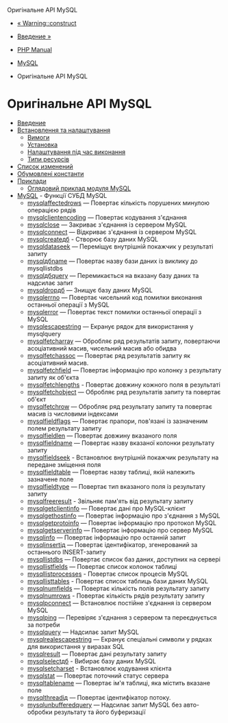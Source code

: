 Оригінальне API MySQL

-   [« Warning::construct](mysql-xdevapi-warning.construct.html)
    
-   [Введение »](intro.mysql.md)
    
-   [PHP Manual](index.md)
    
-   [MySQL](set.mysqlinfo.md)
    
-   Оригінальне API MySQL
    

# Оригінальне API MySQL

-   [Введение](intro.mysql.md)
-   [Встановлення та налаштування](mysql.setup.md)
    -   [Вимоги](mysql.requirements.md)
    -   [Установка](mysql.installation.md)
    -   [Налаштування під час виконання](mysql.configuration.md)
    -   [Типи ресурсів](mysql.resources.md)
-   [Список изменений](changelog.mysql.md)
-   [Обумовлені константи](mysql.constants.md)
-   [Приклади](mysql.examples.md)
    -   [Оглядовий приклад модуля MySQL](mysql.examples-basic.html)
-   [MySQL](ref.mysql.md) - Функції СУБД MySQL
    -   [mysqlaffectedrows](function.mysql-affected-rows.html) — Повертає кількість порушених минулою операцією рядів
    -   [mysqlclientencoding](function.mysql-client-encoding.html) — Повертає кодування з'єднання
    -   [mysqlclose](function.mysql-close.html) — Закриває з'єднання із сервером MySQL
    -   [mysqlconnect](function.mysql-connect.html) — Відкриває з'єднання із сервером MySQL
    -   [mysqlcreateдб](function.mysql-create-db.html) - Створює базу даних MySQL
    -   [mysqldataseek](function.mysql-data-seek.html) — Переміщує внутрішній покажчик у результаті запиту
    -   [mysqlдбname](function.mysql-db-name.html) — Повертає назву бази даних із виклику до mysqllistdbs
    -   [mysqlдбquery](function.mysql-db-query.html) — Перемикається на вказану базу даних та надсилає запит
    -   [mysqldropдб](function.mysql-drop-db.html) — Знищує базу даних MySQL
    -   [mysqlerrno](function.mysql-errno.html) — Повертає чисельний код помилки виконання останньої операції з MySQL
    -   [mysqlerror](function.mysql-error.html) — Повертає текст помилки останньої операції з MySQL
    -   [mysqlescapestring](function.mysql-escape-string.html) — Екранує рядок для використання у mysqlquery
    -   [mysqlfetcharray](function.mysql-fetch-array.html) — Обробляє ряд результатів запиту, повертаючи асоціативний масив, чисельний масив або обидва
    -   [mysqlfetchassoc](function.mysql-fetch-assoc.html) — Повертає ряд результатів запиту як асоціативний масив.
    -   [mysqlfetchfield](function.mysql-fetch-field.html) — Повертає інформацію про колонку з результату запиту як об'єкта
    -   [mysqlfetchlengths](function.mysql-fetch-lengths.html) - Повертає довжину кожного поля в результаті
    -   [mysqlfetchobject](function.mysql-fetch-object.html) — Обробляє ряд результатів запиту та повертає об'єкт
    -   [mysqlfetchrow](function.mysql-fetch-row.html) — Обробляє ряд результату запиту та повертає масив із числовими індексами
    -   [mysqlfieldflags](function.mysql-field-flags.html) — Повертає прапори, пов'язані із зазначеним полем результату запиту
    -   [mysqlfieldlen](function.mysql-field-len.html) — Повертає довжину вказаного поля
    -   [mysqlfieldname](function.mysql-field-name.html) — Повертає назву вказаної колонки результату запиту
    -   [mysqlfieldseek](function.mysql-field-seek.html) - Встановлює внутрішній покажчик результату на передане зміщення поля
    -   [mysqlfieldtable](function.mysql-field-table.html) — Повертає назву таблиці, якій належить зазначене поле
    -   [mysqlfieldtype](function.mysql-field-type.html) — Повертає тип вказаного поля із результату запиту
    -   [mysqlfreeresult](function.mysql-free-result.html) - Звільняє пам'ять від результату запиту
    -   [mysqlgetclientinfo](function.mysql-get-client-info.html) — Повертає дані про MySQL-клієнт
    -   [mysqlgethostinfo](function.mysql-get-host-info.html) — Повертає інформацію про з'єднання з MySQL
    -   [mysqlgetprotoinfo](function.mysql-get-proto-info.html) — Повертає інформацію про протокол MySQL
    -   [mysqlgetserverinfo](function.mysql-get-server-info.html) — Повертає інформацію про сервер MySQL
    -   [mysqlinfo](function.mysql-info.html) — Повертає інформацію про останній запит
    -   [mysqlinsertід](function.mysql-insert-id.html) — Повертає ідентифікатор, згенерований за останнього INSERT-запиту
    -   [mysqllistdbs](function.mysql-list-dbs.html) — Повертає список баз даних, доступних на сервері
    -   [mysqllistfields](function.mysql-list-fields.html) — Повертає список колонок таблиці
    -   [mysqllistprocesses](function.mysql-list-processes.html) - Повертає список процесів MySQL
    -   [mysqllisttables](function.mysql-list-tables.html) - Повертає список таблиць бази даних MySQL
    -   [mysqlnumfields](function.mysql-num-fields.html) — Повертає кількість полів результату запиту
    -   [mysqlnumrows](function.mysql-num-rows.html) - Повертає кількість рядів результату запиту
    -   [mysqlpconnect](function.mysql-pconnect.html) — Встановлює постійне з'єднання із сервером MySQL
    -   [mysqlping](function.mysql-ping.html) — Перевіряє з'єднання з сервером та переєднується за потреби
    -   [mysqlquery](function.mysql-query.html) — Надсилає запит MySQL
    -   [mysqlrealescapestring](function.mysql-real-escape-string.html) — Екранує спеціальні символи у рядках для використання у виразах SQL
    -   [mysqlresult](function.mysql-result.html) — Повертає дані результату запиту
    -   [mysqlselectдб](function.mysql-select-db.html) - Вибирає базу даних MySQL
    -   [mysqlsetcharset](function.mysql-set-charset.html) - Встановлює кодування клієнта
    -   [mysqlstat](function.mysql-stat.html) — Повертає поточний статус сервера
    -   [mysqltablename](function.mysql-tablename.html) — Повертає ім'я таблиці, яка містить вказане поле
    -   [mysqlthreadід](function.mysql-thread-id.html) — Повертає ідентифікатор потоку.
    -   [mysqlunbufferedquery](function.mysql-unbuffered-query.html) — Надсилає запит MySQL без авто-обробки результату та його буферизації